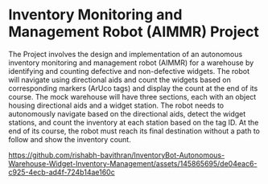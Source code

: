 # Inventory Monitoring and Management Robot (AIMMR) Project

The Project involves the design and implementation of an autonomous inventory monitoring and management robot (AIMMR) for a warehouse by identifying and counting defective and non-defective widgets. The robot will navigate using directional aids and count the widgets based on corresponding markers (ArUco tags) and display the count at the end of its course. The mock warehouse will have three sections, each with an object housing directional aids and a widget station. The robot needs to autonomously navigate based on the directional aids, detect the widget stations, and count the inventory at each station based on the tag ID. At the end of its course, the robot must reach its final destination without a path to follow and show the inventory count.



https://github.com/rishabh-bavithran/InventoryBot-Autonomous-Warehouse-Widget-Inventory-Management/assets/145865695/de04eac6-c925-4ecb-ad4f-724b14ae160c

